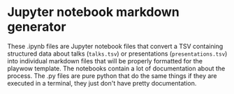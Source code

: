 # Jupyter notebook markdown generator

These .ipynb files are Jupyter notebook files that convert a TSV containing structured data about talks (`talks.tsv`) or presentations (`presentations.tsv`) into individual markdown files that will be properly formatted for the playwow template. The notebooks contain a lot of documentation about the process. The .py files are pure python that do the same things if they are executed in a terminal, they just don't have pretty documentation.




